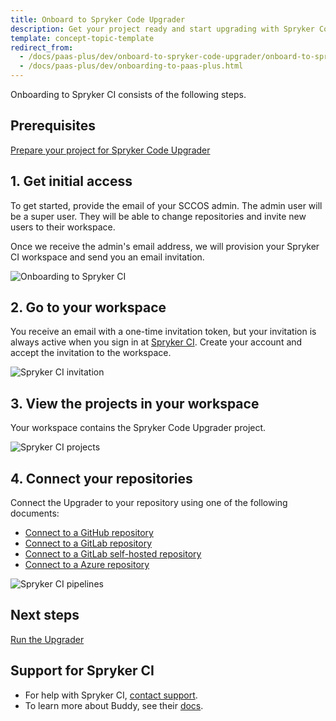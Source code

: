 ```yaml
---
title: Onboard to Spryker Code Upgrader
description: Get your project ready and start upgrading with Spryker Code Upgrader
template: concept-topic-template
redirect_from:
  - /docs/paas-plus/dev/onboard-to-spryker-code-upgrader/onboard-to-spryker-code-upgrader.html
  - /docs/paas-plus/dev/onboarding-to-paas-plus.html
---
```


Onboarding to Spryker CI consists of the following steps.


## Prerequisites

[Prepare your project for Spryker Code Upgrader](/docs/scu/dev/onboard-to-spryker-code-upgrader/prepare-a-project-for-spryker-code-upgrader.html)


## 1. Get initial access

To get started, provide the email of your SCCOS admin. The admin user will be a super user. They will be able to change repositories and invite new users to their workspace.

Once we receive the admin's email address, we will provision your Spryker CI workspace and send you an email invitation.

![Onboarding to Spryker CI](https://spryker.s3.eu-central-1.amazonaws.com/docs/paas%2B/dev/onboard-to-spryker-code-upgrader/onboard-to-spryker-code-upgrader.md/onboarding-to-spryker-ci.png)

## 2. Go to your workspace

You receive an email with a one-time invitation token, but your invitation is always active when you sign in at [Spryker CI](https://buddy.works/). Create your account and accept the invitation to the workspace.

![Spryker CI invitation](https://spryker.s3.eu-central-1.amazonaws.com/docs/paas%2B/dev/onboard-to-spryker-code-upgrader/onboard-to-spryker-code-upgrader.md/spryker-ci-invitation.png)

## 3. View the projects in your workspace

Your workspace contains the Spryker Code Upgrader project.

![Spryker CI projects](https://spryker.s3.eu-central-1.amazonaws.com/docs/paas%2B/dev/onboard-to-spryker-code-upgrader/onboard-to-spryker-code-upgrader.md/projects.png)

## 4. Connect your repositories

Connect the Upgrader to your repository using one of the following documents:

* [Connect to a GitHub repository](/docs/scu/dev/onboard-to-spryker-code-upgrader/connect-spryker-code-upgrader-to-a-github-managed-project.html)
* [Connect to a GitLab repository](/docs/scu/dev/onboard-to-spryker-code-upgrader/connect-spryker-code-upgrader-to-a-gitlab-managed-project.html)
* [Connect to a GitLab self-hosted repository](/docs/scu/dev/onboard-to-spryker-code-upgrader/connect-spryker-code-upgrader-to-a-gitlab-self-hosted-managed-project.html)
* [Connect to a Azure repository](/docs/scu/dev/onboard-to-spryker-code-upgrader/connect-spryker-code-upgrader-to-a-azure-managed-project.html)

![Spryker CI pipelines](https://spryker.s3.eu-central-1.amazonaws.com/docs/paas%2B/dev/onboard-to-spryker-code-upgrader/onboard-to-spryker-code-upgrader.md/pipelines.png)

## Next steps

[Run the Upgrader](/docs/scu/dev/run-spryker-code-upgrader.html)


## Support for Spryker CI

* For help with Spryker CI, [contact support](https://spryker.force.com/support/s/).
* To learn more about Buddy, see their [docs](https://buddy.works/docs).
